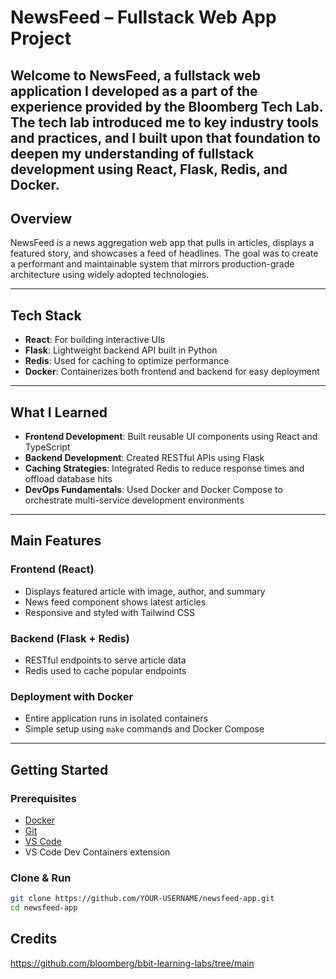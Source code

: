 # NewsFeed – Fullstack Web App Project

Welcome to **NewsFeed**, a fullstack web application I developed as a part of the experience provided by the **Bloomberg Tech Lab**. The tech lab introduced me to key industry tools and practices, and I built upon that foundation to deepen my understanding of fullstack development using React, Flask, Redis, and Docker.
---

## Overview

NewsFeed is a news aggregation web app that pulls in articles, displays a featured story, and showcases a feed of headlines. The goal was to create a performant and maintainable system that mirrors production-grade architecture using widely adopted technologies.

---

## Tech Stack

- **React**: For building interactive UIs  
- **Flask**: Lightweight backend API built in Python  
- **Redis**: Used for caching to optimize performance  
- **Docker**: Containerizes both frontend and backend for easy deployment

---

## What I Learned

- **Frontend Development**: Built reusable UI components using React and TypeScript  
- **Backend Development**: Created RESTful APIs using Flask  
- **Caching Strategies**: Integrated Redis to reduce response times and offload database hits  
- **DevOps Fundamentals**: Used Docker and Docker Compose to orchestrate multi-service development environments

---

## Main Features

### Frontend (React)

- Displays featured article with image, author, and summary  
- News feed component shows latest articles  
- Responsive and styled with Tailwind CSS

### Backend (Flask + Redis)

- RESTful endpoints to serve article data  
- Redis used to cache popular endpoints

### Deployment with Docker

- Entire application runs in isolated containers  
- Simple setup using `make` commands and Docker Compose

---

## Getting Started

### Prerequisites

- [Docker](https://www.docker.com/)  
- [Git](https://git-scm.com/)  
- [VS Code](https://code.visualstudio.com/)  
- VS Code Dev Containers extension

### Clone & Run

```bash
git clone https://github.com/YOUR-USERNAME/newsfeed-app.git
cd newsfeed-app
```

## Credits
https://github.com/bloomberg/bbit-learning-labs/tree/main

